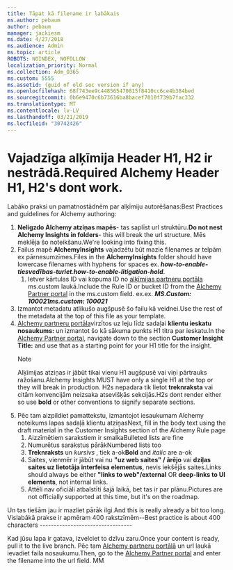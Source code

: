 ```yaml
---
title: Tāpat kā filename ir labākais
ms.author: pebaum
author: pebaum
manager: jackiesm
ms.date: 4/27/2018
ms.audience: Admin
ms.topic: article
ROBOTS: NOINDEX, NOFOLLOW
localization_priority: Normal
ms.collection: Adm_O365
ms.custom: 5555
ms.assetid: (guid of old soc version if any)
ms.openlocfilehash: 68f743ee9c448565470815f8410cc6ce4b384bed
ms.sourcegitcommit: 0b6e9470c6b73616ba8bacef7010f739b7fac332
ms.translationtype: MT
ms.contentlocale: lv-LV
ms.lasthandoff: 03/21/2019
ms.locfileid: "30742426"
---
```

# <a name="required-alchemy-header-h1-h2s-dont-work"></a><span data-ttu-id="f276e-102">Vajadzīga alķīmija Header H1, H2 ir nestrādā.</span><span class="sxs-lookup"><span data-stu-id="f276e-102">Required Alchemy Header H1, H2's dont work.</span></span>
<span data-ttu-id="f276e-103">Labāko praksi un pamatnostādnēm par alķīmiju autorēšanas:</span><span class="sxs-lookup"><span data-stu-id="f276e-103">Best Practices and guidelines for Alchemy authoring:</span></span>

1. <span data-ttu-id="f276e-104">**Neligzdo Alchemy atziņas mapēs**- tas saplīst url struktūru.</span><span class="sxs-lookup"><span data-stu-id="f276e-104">**Do not nest Alchemy Insights in folders**- this will break the url structure.</span></span> <span data-ttu-id="f276e-105">Mēs meklēja šo noteikšanu.</span><span class="sxs-lookup"><span data-stu-id="f276e-105">We're looking into fixing this.</span></span>
1. <span data-ttu-id="f276e-106">Failus mapē **AlchemyInsights** vajadzētu būt mazie filenames ar telpām ex pārnesumzīmes.</span><span class="sxs-lookup"><span data-stu-id="f276e-106">Files in the **AlchemyInsights** folder should have lowercase filenames with hyphens for spaces ex.</span></span> <span data-ttu-id="f276e-107">***how-to-enable-tiesvedības-turiet***.</span><span class="sxs-lookup"><span data-stu-id="f276e-107">***how-to-enable-litigation-hold***.</span></span>
    1. <span data-ttu-id="f276e-108">Ietver kārtulas ID vai kopuma ID no [alķīmijas partneru portāla](https://alchemyportal.azurewebsites.net) ms.custom laukā.</span><span class="sxs-lookup"><span data-stu-id="f276e-108">Include the Rule ID or bucket ID from the [Alchemy Partner portal](https://alchemyportal.azurewebsites.net) in the ms.custom field.</span></span> <span data-ttu-id="f276e-109">ex.</span><span class="sxs-lookup"><span data-stu-id="f276e-109">ex.</span></span> <span data-ttu-id="f276e-110">***MS.Custom: 100021***</span><span class="sxs-lookup"><span data-stu-id="f276e-110">***ms.custom: 100021***</span></span>
1. <span data-ttu-id="f276e-111">Izmantot metadatu atlikušo augšpusē šo failu kā veidnei.</span><span class="sxs-lookup"><span data-stu-id="f276e-111">Use the rest of the metadata at the top of this file as your template.</span></span>
1. <span data-ttu-id="f276e-112">[Alchemy partneru portāla](https://alchemyportal.azurewebsites.net)virzītos uz leju līdz sadaļai **klientu ieskatu nosaukums:** un izmantot šo kā sākuma punkts H1 titra par ieskatu.</span><span class="sxs-lookup"><span data-stu-id="f276e-112">In the [Alchemy Partner portal](https://alchemyportal.azurewebsites.net), navigate down to the section **Customer Insight Title:** and use that as a starting point for your H1 title for the insight.</span></span> 
    > [!NOTE]
    > <span data-ttu-id="f276e-113">Alķīmijas atziņas ir jābūt tikai vienu H1 augšpusē vai viņi pārtrauks ražošanu.</span><span class="sxs-lookup"><span data-stu-id="f276e-113">Alchemy Insights MUST have only a single H1 at the top or they will break in production.</span></span> <span data-ttu-id="f276e-114">H2s nepadara tik lietot **treknraksta** vai citām konvencijām neizsaka atsevišķās sekcijās.</span><span class="sxs-lookup"><span data-stu-id="f276e-114">H2s dont render either so use **bold** or other conventions to signify separate sections.</span></span>
1. <span data-ttu-id="f276e-115">Pēc tam aizpildiet pamattekstu, izmantojot iesaukumam Alchemy noteikums lapas sadaļā klientu atziņas</span><span class="sxs-lookup"><span data-stu-id="f276e-115">Next, fill in the body text using the draft material in the Customer Insights section of the Alchemy Rule page</span></span>
    1. <span data-ttu-id="f276e-116">Aizzīmētiem sarakstiem ir smalka</span><span class="sxs-lookup"><span data-stu-id="f276e-116">Bulleted lists are fine</span></span>
    1. <span data-ttu-id="f276e-117">Numurētus sarakstus pārāk</span><span class="sxs-lookup"><span data-stu-id="f276e-117">Numbered lists too</span></span>
    1. <span data-ttu-id="f276e-118">**Treknraksts** un *kursīvs* , tiek a-ok</span><span class="sxs-lookup"><span data-stu-id="f276e-118">**Bold** and *italic* are a-ok</span></span>
    1. <span data-ttu-id="f276e-119">Saites, vienmēr ir jābūt vai nu **"uz web saites" / ārējo** vai **dziļas saites uz lietotāja interfeisa elementus**, nevis iekšējās saites.</span><span class="sxs-lookup"><span data-stu-id="f276e-119">Links should always be either **"links to web"/external** OR **deep-links to UI elements**, not internal links.</span></span>
    1. <span data-ttu-id="f276e-120">Attēli nav oficiāli atbalstīti šajā laikā, bet tas ir par plānu.</span><span class="sxs-lookup"><span data-stu-id="f276e-120">Pictures are not officially supported at this time, but it's on the roadmap.</span></span>

<span data-ttu-id="f276e-121">Un tas tiešām jau ir mazliet pārāk ilgi.</span><span class="sxs-lookup"><span data-stu-id="f276e-121">And this is really already a bit too long.</span></span> <span data-ttu-id="f276e-122">Vislabākā prakse ir apmēram 400 rakstzīmēm--</span><span class="sxs-lookup"><span data-stu-id="f276e-122">Best practice is about 400 characters ---------------------------------</span></span>

<span data-ttu-id="f276e-123">Kad jūsu lapa ir gatava, izvelciet to dzīvu zaru.</span><span class="sxs-lookup"><span data-stu-id="f276e-123">Once your content is ready, pull it to the live branch.</span></span> <span data-ttu-id="f276e-124">Pēc tam [Alchemy partneru portālā](https://alchemyportal.azurewebsites.net) un url laukā ievadiet faila nosaukumu.</span><span class="sxs-lookup"><span data-stu-id="f276e-124">Then, go to the [Alchemy Partner portal](https://alchemyportal.azurewebsites.net) and enter the filename into the url field.</span></span> <span data-ttu-id="f276e-125">M</span><span class="sxs-lookup"><span data-stu-id="f276e-125">M</span></span>